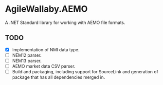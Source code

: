 # AgileWallaby.AEMO

A .NET Standard library for working with AEMO file formats.

## TODO

- [x] Implementation of NMI data type.
- [ ] NEM12 parser.
- [ ] NEM13 parser.
- [ ] AEMO market data CSV parser.
- [ ] Build and packaging, including support for SourceLink and generation of package that has all dependencies merged in.

